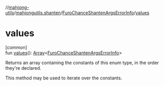 //[mahjong-utils](../../../index.md)/[mahjongutils.shanten](../index.md)/[FuroChanceShantenArgsErrorInfo](index.md)/[values](values.md)

# values

[common]\
fun [values](values.md)(): [Array](https://kotlinlang.org/api/latest/jvm/stdlib/kotlin-stdlib/kotlin/-array/index.html)&lt;[FuroChanceShantenArgsErrorInfo](index.md)&gt;

Returns an array containing the constants of this enum type, in the order they're declared.

This method may be used to iterate over the constants.
